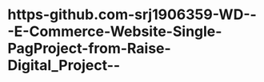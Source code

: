 # https-github.com-srj1906359-WD---E-Commerce-Website-Single-PagProject-from-Raise-Digital_Project--